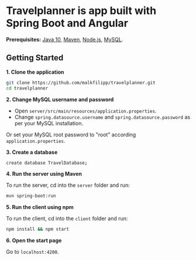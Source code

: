 # Travelplanner is app built with Spring Boot and Angular
 
**Prerequisites:** [Java 10](http://www.oracle.com/technetwork/java/javase/downloads/jdk10-downloads-4416644.html), [Maven](https://maven.apache.org/), [Node.js](https://nodejs.org/), [MySQL](https://dev.mysql.com/downloads/mysql/).

## Getting Started

**1. Clone the application**

```bash
git clone https://github.com/malkfilipp/travelplanner.git
cd travelplanner
```

**2. Change MySQL username and password**

+ Open `server/src/main/resources/application.properties`.
+ Change `spring.datasource.username` and `spring.datasource.password` as per your MySQL installation.

Or set your MySQL root password to "root" according `application.properties`.

**3. Сreate a database**

```bash
create database TravelDatabase;
```

**4. Run the server using Maven**

To run the server, cd into the `server` folder and run:
 
```bash
mvn spring-boot:run
```

**5. Run the client using npm**

To run the client, cd into the `client` folder and run:
 
```bash
npm install && npm start
```

**6. Open the start page**

Go to `localhost:4200`.
